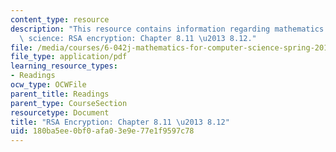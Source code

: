 ```yaml
---
content_type: resource
description: "This resource contains information regarding mathematics for computer\
  \ science: RSA encryption: Chapter 8.11 \u2013 8.12."
file: /media/courses/6-042j-mathematics-for-computer-science-spring-2015/180ba5ee0bf0afa03e9e77e1f9597c78_MIT6_042JS15_Session15.pdf
file_type: application/pdf
learning_resource_types:
- Readings
ocw_type: OCWFile
parent_title: Readings
parent_type: CourseSection
resourcetype: Document
title: "RSA Encryption: Chapter 8.11 \u2013 8.12"
uid: 180ba5ee-0bf0-afa0-3e9e-77e1f9597c78
---
```

